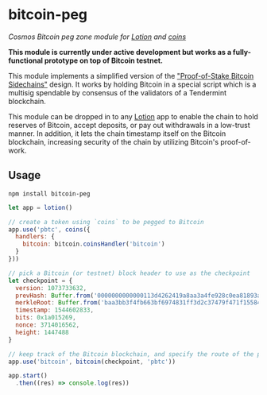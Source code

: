 # bitcoin-peg
*Cosmos Bitcoin peg zone module for [Lotion](https://github.com/keppel/lotion) and [coins](https://github.com/mappum/coins)*

**This module is currently under active development but works as a fully-functional prototype on top of Bitcoin testnet.**

This module implements a simplified version of the ["Proof-of-Stake Bitcoin Sidechains"](./bitcoinPeg.md) design. It works by holding Bitcoin in a special script which is a multisig spendable by consensus of the validators of a Tendermint blockchain.

This module can be dropped in to any [Lotion](https://github.com/nomic-io/lotion) app to enable the chain to hold reserves of Bitcoin, accept deposits, or pay out withdrawals in a low-trust manner. In addition, it lets the chain timestamp itself on the Bitcoin blockchain, increasing security of the chain by utilizing Bitcoin's proof-of-work.

## Usage
`npm install bitcoin-peg`

```js
let app = lotion()

// create a token using `coins` to be pegged to Bitcoin
app.use('pbtc', coins({
  handlers: {
    bitcoin: bitcoin.coinsHandler('bitcoin')
  }
}))

// pick a Bitcoin (or testnet) block header to use as the checkpoint
let checkpoint = {
  version: 1073733632,
  prevHash: Buffer.from('0000000000000113d4262419a8aa3a4fe928c0ea81893a2d2ffee5258b2085d8', 'hex').reverse(),
  merkleRoot: Buffer.from('baa3bb3f4fb663bf6974831ff3d2c37479f471f1558447dfae92f146539f7d9f', 'hex').reverse(),
  timestamp: 1544602833,
  bits: 0x1a015269,
  nonce: 3714016562,
  height: 1447488
}

// keep track of the Bitcoin blockchain, and specify the route of the pegged token
app.use('bitcoin', bitcoin(checkpoint, 'pbtc'))

app.start()
  .then((res) => console.log(res))
```
